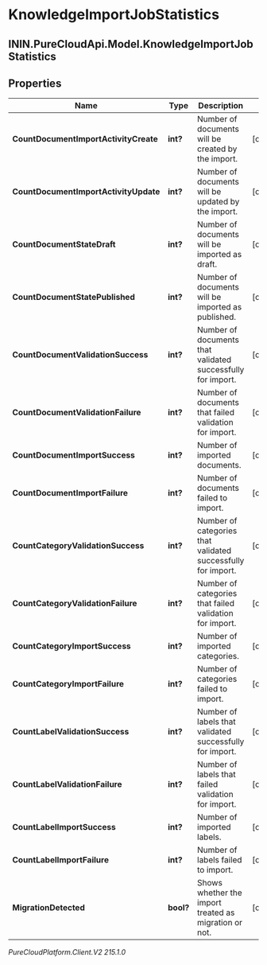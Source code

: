 # KnowledgeImportJobStatistics

## ININ.PureCloudApi.Model.KnowledgeImportJobStatistics

## Properties

|Name | Type | Description | Notes|
|------------ | ------------- | ------------- | -------------|
| **CountDocumentImportActivityCreate** | **int?** | Number of documents will be created by the import. | [optional] |
| **CountDocumentImportActivityUpdate** | **int?** | Number of documents will be updated by the import. | [optional] |
| **CountDocumentStateDraft** | **int?** | Number of documents will be imported as draft. | [optional] |
| **CountDocumentStatePublished** | **int?** | Number of documents will be imported as published. | [optional] |
| **CountDocumentValidationSuccess** | **int?** | Number of documents that validated successfully for import. | [optional] |
| **CountDocumentValidationFailure** | **int?** | Number of documents that failed validation for import. | [optional] |
| **CountDocumentImportSuccess** | **int?** | Number of imported documents. | [optional] |
| **CountDocumentImportFailure** | **int?** | Number of documents failed to import. | [optional] |
| **CountCategoryValidationSuccess** | **int?** | Number of categories that validated successfully for import. | [optional] |
| **CountCategoryValidationFailure** | **int?** | Number of categories that failed validation for import. | [optional] |
| **CountCategoryImportSuccess** | **int?** | Number of imported categories. | [optional] |
| **CountCategoryImportFailure** | **int?** | Number of categories failed to import. | [optional] |
| **CountLabelValidationSuccess** | **int?** | Number of labels that validated successfully for import. | [optional] |
| **CountLabelValidationFailure** | **int?** | Number of labels that failed validation for import. | [optional] |
| **CountLabelImportSuccess** | **int?** | Number of imported labels. | [optional] |
| **CountLabelImportFailure** | **int?** | Number of labels failed to import. | [optional] |
| **MigrationDetected** | **bool?** | Shows whether the import treated as migration or not. | [optional] |



_PureCloudPlatform.Client.V2 215.1.0_
